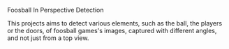 Foosball In Perspective Detection

This projects aims to detect various elements, such as the ball, the players or the doors, of foosball games's images, captured with different angles, and not just from a top view.